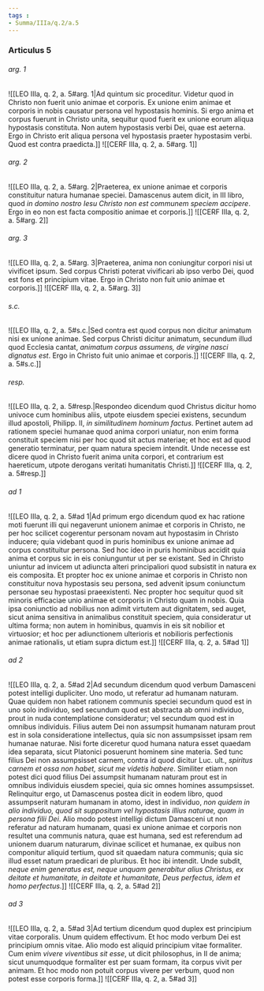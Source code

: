 ```yaml
---
tags : 
- Summa/IIIa/q.2/a.5
---
```


### Articulus 5

###### arg. 1
![[LEO IIIa, q. 2, a. 5#arg. 1|Ad quintum sic proceditur. Videtur quod in Christo non fuerit unio animae et corporis. Ex unione enim animae et corporis in nobis causatur persona vel hypostasis hominis. Si ergo anima et corpus fuerunt in Christo unita, sequitur quod fuerit ex unione eorum aliqua hypostasis constituta. Non autem hypostasis verbi Dei, quae est aeterna. Ergo in Christo erit aliqua persona vel hypostasis praeter hypostasim verbi. Quod est contra praedicta.]]
![[CERF IIIa, q. 2, a. 5#arg. 1]]

###### arg. 2
![[LEO IIIa, q. 2, a. 5#arg. 2|Praeterea, ex unione animae et corporis constituitur natura humanae speciei. Damascenus autem dicit, in III libro, quod *in domino nostro Iesu Christo non est communem speciem accipere*. Ergo in eo non est facta compositio animae et corporis.]]
![[CERF IIIa, q. 2, a. 5#arg. 2]]

###### arg. 3
![[LEO IIIa, q. 2, a. 5#arg. 3|Praeterea, anima non coniungitur corpori nisi ut vivificet ipsum. Sed corpus Christi poterat vivificari ab ipso verbo Dei, quod est fons et principium vitae. Ergo in Christo non fuit unio animae et corporis.]]
![[CERF IIIa, q. 2, a. 5#arg. 3]]

###### s.c.
![[LEO IIIa, q. 2, a. 5#s.c.|Sed contra est quod corpus non dicitur animatum nisi ex unione animae. Sed corpus Christi dicitur animatum, secundum illud quod Ecclesia cantat, *animatum corpus assumens, de virgine nasci dignatus est*. Ergo in Christo fuit unio animae et corporis.]]
![[CERF IIIa, q. 2, a. 5#s.c.]]

###### resp.
![[LEO IIIa, q. 2, a. 5#resp.|Respondeo dicendum quod Christus dicitur homo univoce cum hominibus aliis, utpote eiusdem speciei existens, secundum illud apostoli, Philipp. II, *in similitudinem hominum factus*. Pertinet autem ad rationem speciei humanae quod anima corpori uniatur, non enim forma constituit speciem nisi per hoc quod sit actus materiae; et hoc est ad quod generatio terminatur, per quam natura speciem intendit. Unde necesse est dicere quod in Christo fuerit anima unita corpori, et contrarium est haereticum, utpote derogans veritati humanitatis Christi.]]
![[CERF IIIa, q. 2, a. 5#resp.]]

###### ad 1
![[LEO IIIa, q. 2, a. 5#ad 1|Ad primum ergo dicendum quod ex hac ratione moti fuerunt illi qui negaverunt unionem animae et corporis in Christo, ne per hoc scilicet cogerentur personam novam aut hypostasim in Christo inducere; quia videbant quod in puris hominibus ex unione animae ad corpus constituitur persona. Sed hoc ideo in puris hominibus accidit quia anima et corpus sic in eis coniunguntur ut per se existant. Sed in Christo uniuntur ad invicem ut adiuncta alteri principaliori quod subsistit in natura ex eis composita. Et propter hoc ex unione animae et corporis in Christo non constituitur nova hypostasis seu persona, sed advenit ipsum coniunctum personae seu hypostasi praeexistenti. Nec propter hoc sequitur quod sit minoris efficaciae unio animae et corporis in Christo quam in nobis. Quia ipsa coniunctio ad nobilius non adimit virtutem aut dignitatem, sed auget, sicut anima sensitiva in animalibus constituit speciem, quia consideratur ut ultima forma; non autem in hominibus, quamvis in eis sit nobilior et virtuosior; et hoc per adiunctionem ulterioris et nobilioris perfectionis animae rationalis, ut etiam supra dictum est.]]
![[CERF IIIa, q. 2, a. 5#ad 1]]

###### ad 2
![[LEO IIIa, q. 2, a. 5#ad 2|Ad secundum dicendum quod verbum Damasceni potest intelligi dupliciter. Uno modo, ut referatur ad humanam naturam. Quae quidem non habet rationem communis speciei secundum quod est in uno solo individuo, sed secundum quod est abstracta ab omni individuo, prout in nuda contemplatione consideratur; vel secundum quod est in omnibus individuis. Filius autem Dei non assumpsit humanam naturam prout est in sola consideratione intellectus, quia sic non assumpsisset ipsam rem humanae naturae. Nisi forte diceretur quod humana natura esset quaedam idea separata, sicut Platonici posuerunt hominem sine materia. Sed tunc filius Dei non assumpsisset carnem, contra id quod dicitur Luc. ult., *spiritus carnem et ossa non habet, sicut me videtis habere*. Similiter etiam non potest dici quod filius Dei assumpsit humanam naturam prout est in omnibus individuis eiusdem speciei, quia sic omnes homines assumpsisset. Relinquitur ergo, ut Damascenus postea dicit in eodem libro, quod assumpserit naturam humanam in atomo, idest in individuo, *non quidem in alio individuo, quod sit suppositum vel hypostasis illius naturae, quam in persona filii Dei*. Alio modo potest intelligi dictum Damasceni ut non referatur ad naturam humanam, quasi ex unione animae et corporis non resultet una communis natura, quae est humana, sed est referendum ad unionem duarum naturarum, divinae scilicet et humanae, ex quibus non componitur aliquid tertium, quod sit quaedam natura communis; quia sic illud esset natum praedicari de pluribus. Et hoc ibi intendit. Unde subdit, *neque enim generatus est, neque unquam generabitur alius Christus, ex deitate et humanitate, in deitate et humanitate, Deus perfectus, idem et homo perfectus*.]]
![[CERF IIIa, q. 2, a. 5#ad 2]]

###### ad 3
![[LEO IIIa, q. 2, a. 5#ad 3|Ad tertium dicendum quod duplex est principium vitae corporalis. Unum quidem effectivum. Et hoc modo verbum Dei est principium omnis vitae. Alio modo est aliquid principium vitae formaliter. Cum enim *vivere viventibus sit esse*, ut dicit philosophus, in II de anima; sicut unumquodque formaliter est per suam formam, ita corpus vivit per animam. Et hoc modo non potuit corpus vivere per verbum, quod non potest esse corporis forma.]]
![[CERF IIIa, q. 2, a. 5#ad 3]]


